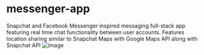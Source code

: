 # messenger-app
Snapchat and Facebook Messenger inspired messaging full-stack app featuring real time chat functionality between user accounts.
Features location sharing similar to Snapchat Maps with Google Maps API along with Snapchat API
![image](https://i.imgur.com/uaTMKxi.png)
